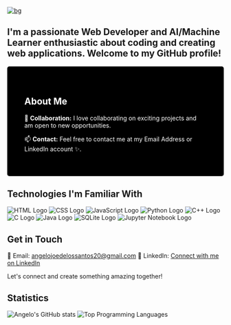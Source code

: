 [![bg][banner]][website]

[banner]: https://img.shields.io/badge/-Hi%20there,%20I'm%20Angelo%20Joe!%20👋-000000?style=for-the-badge&labelColor=000000&logo=none&logoColor=white&color=black&labelWidth=1000%
[website]: #

## I'm a passionate Web Developer and AI/Machine Learner enthusiastic about coding and creating web applications. Welcome to my GitHub profile!

<div style="background-color: black; color: white; padding: 40px; border-radius: 5px;">

## About Me
💞 **Collaboration:** I love collaborating on exciting projects and am open to new opportunities.

📫 **Contact:** Feel free to contact me at my Email Address or LinkedIn account ✨.

</div>

## Technologies I'm Familiar With
![HTML Logo](https://img.icons8.com/color/48/000000/html-5--v1.png) ![CSS Logo](https://img.icons8.com/color/48/000000/css3.png) ![JavaScript Logo](https://img.icons8.com/color/48/000000/javascript--v1.png) ![Python Logo](https://img.icons8.com/color/48/000000/python--v1.png) ![C++ Logo](https://img.icons8.com/color/48/000000/c-plus-plus-logo--v2.png) ![C Logo](https://img.icons8.com/color/48/000000/c-programming.png) ![Java Logo](https://img.icons8.com/color/48/000000/java-coffee-cup-logo--v1.png) ![SQLite Logo](https://img.icons8.com/ios-filled/50/000000/sqlite.png) ![Jupyter Notebook Logo](https://upload.wikimedia.org/wikipedia/commons/thumb/3/38/Jupyter_logo.svg/48px-Jupyter_logo.svg.png)

## **Get in Touch**
📧 Email: angelojoedelossantos20@gmail.com
🔗 LinkedIn: [Connect with me on LinkedIn](https://www.linkedin.com/in/angelo-joe-delos-santos-535627283/)

Let's connect and create something amazing together!

## Statistics
![Angelo's GitHub stats](https://github-readme-stats.vercel.app/api?username=angelojoe20&theme=dark&show_icons=true)
![Top Programming Languages](https://github-readme-stats.vercel.app/api/top-langs/?username=angelojoe20&layout=compact&theme=dark&show_icons=true)
